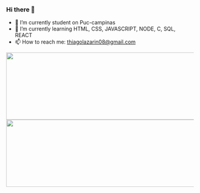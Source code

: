 ### Hi there 👋

- 🔭 I’m currently student on Puc-campinas
- 🌱 I’m currently learning HTML, CSS, JAVASCRIPT, NODE, C, SQL, REACT 
- 📫 How to reach me: thiagolazarin08@gmail.com


<div>
  <img   width ="525" height="180em" src="https://github-readme-stats.vercel.app/api?username=thiagolazarin&show_icons=true&theme=dracula&include_all_commits=true&count_private=true"/>
  <img  width = "525" height="180em" src="https://github-readme-stats.vercel.app/api/top-langs/?username=thiagolazarin&layout=compact&langs_count=16&theme=dracula"/>
</div>
<div style="display: inline_block"><br>
</div>






